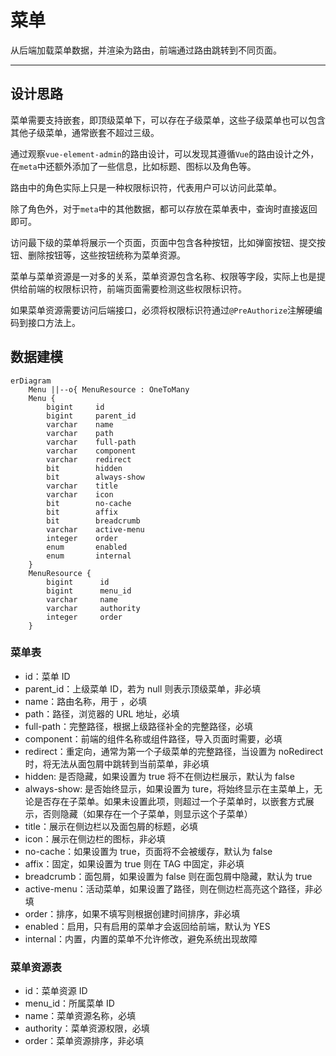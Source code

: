 菜单
====

从后端加载菜单数据，并渲染为路由，前端通过路由跳转到不同页面。

---

## 设计思路

菜单需要支持嵌套，即顶级菜单下，可以存在子级菜单，这些子级菜单也可以包含其他子级菜单，通常嵌套不超过三级。

通过观察`vue-element-admin`的路由设计，可以发现其遵循`Vue`的路由设计之外，在`meta`中还额外添加了一些信息，比如标题、图标以及角色等。

路由中的角色实际上只是一种权限标识符，代表用户可以访问此菜单。

除了角色外，对于`meta`中的其他数据，都可以存放在菜单表中，查询时直接返回即可。

访问最下级的菜单将展示一个页面，页面中包含各种按钮，比如弹窗按钮、提交按钮、删除按钮等，这些按钮统称为菜单资源。

菜单与菜单资源是一对多的关系，菜单资源包含名称、权限等字段，实际上也是提供给前端的权限标识符，前端页面需要检测这些权限标识符。

如果菜单资源需要访问后端接口，必须将权限标识符通过`@PreAuthorize`注解硬编码到接口方法上。

## 数据建模

```mermaid
erDiagram
    Menu ||--o{ MenuResource : OneToMany
    Menu {
        bigint     id
        bigint     parent_id
        varchar    name
        varchar    path
        varchar    full-path
        varchar    component
        varchar    redirect
        bit        hidden
        bit        always-show
        varchar    title
        varchar    icon
        bit        no-cache
        bit        affix
        bit        breadcrumb
        varchar    active-menu
        integer    order
        enum       enabled
        enum       internal
    }
    MenuResource {
        bigint      id
        bigint      menu_id
        varchar     name
        varchar     authority
        integer     order
    }
```

### 菜单表

- id：菜单 ID
- parent_id：上级菜单 ID，若为 null 则表示顶级菜单，非必填
- name：路由名称，用于 <keep-alive>，必填
- path：路径，浏览器的 URL 地址，必填
- full-path：完整路径，根据上级路径补全的完整路径，必填
- component：前端的组件名称或组件路径，导入页面时需要，必填
- redirect：重定向，通常为第一个子级菜单的完整路径，当设置为 noRedirect 时，将无法从面包屑中跳转到当前菜单，非必填
- hidden: 是否隐藏，如果设置为 true 将不在侧边栏展示，默认为 false
- always-show: 是否始终显示，如果设置为 ture，将始终显示在主菜单上，无论是否存在子菜单。如果未设置此项，则超过一个子菜单时，以嵌套方式展示，否则隐藏（如果存在一个子菜单，则显示这个子菜单）
- title：展示在侧边栏以及面包屑的标题，必填
- icon：展示在侧边栏的图标，非必填
- no-cache：如果设置为 true，页面将不会被缓存，默认为 false
- affix：固定，如果设置为 true 则在 TAG 中固定，非必填
- breadcrumb：面包屑，如果设置为 false 则在面包屑中隐藏，默认为 true
- active-menu：活动菜单，如果设置了路径，则在侧边栏高亮这个路径，非必填
- order：排序，如果不填写则根据创建时间排序，非必填
- enabled：启用，只有启用的菜单才会返回给前端，默认为 YES
- internal：内置，内置的菜单不允许修改，避免系统出现故障

### 菜单资源表

- id：菜单资源 ID
- menu_id：所属菜单 ID
- name：菜单资源名称，必填
- authority：菜单资源权限，必填
- order：菜单资源排序，非必填
